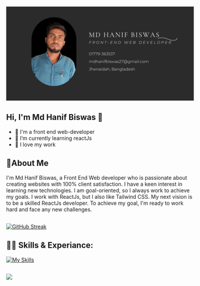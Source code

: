 ![The San Juan Mountains are beautiful!](https://raw.githubusercontent.com/mdhanifbiswas27/mdhanifbiswas27/main/Assets/Github_cover_photo%20(1).png)

## Hi, I'm Md Hanif Biswas 👋

- 👑 I'm a front end web-developer
- 🌱 I’m currently learning reactJs
- 👯 I love my work

## 🚀About Me
I'm Md Hanif Biswas, a Front End Web developer who is passionate about creating websites with 100% client satisfaction. I have a keen interest in learning new technologies. I am goal-oriented, so I always work to achieve my goals. I work with ReactJs, but I also like Tailwind CSS. My next vision is to be a skilled ReactJs developer. To achieve my goal, I'm ready to work hard and face any new challenges.
##

[![GitHub Streak](https://github-readme-streak-stats.herokuapp.com?user=mdhanifbiswas27&theme=radical&date_format=j%20M%5B%20Y%5D)](https://git.io/streak-stats)

## 👨‍💻 Skills & Experiance:
[![My Skills](https://skillicons.dev/icons?i=html,css,js,react,tailwind,firebase,express,mongodb,nodejs&perline=5)](https://skillicons.dev)


##
![](http://github-profile-summary-cards.vercel.app/api/cards/stats?username=mdhanifbiswas27&theme=github_dark)



